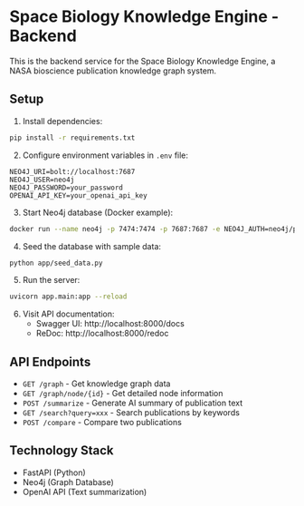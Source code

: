 # Space Biology Knowledge Engine - Backend

This is the backend service for the Space Biology Knowledge Engine, a NASA bioscience publication knowledge graph system.

## Setup

1. Install dependencies:
```bash
pip install -r requirements.txt
```

2. Configure environment variables in `.env` file:
```
NEO4J_URI=bolt://localhost:7687
NEO4J_USER=neo4j
NEO4J_PASSWORD=your_password
OPENAI_API_KEY=your_openai_api_key
```

3. Start Neo4j database (Docker example):
```bash
docker run --name neo4j -p 7474:7474 -p 7687:7687 -e NEO4J_AUTH=neo4j/password -d neo4j:latest
```

4. Seed the database with sample data:
```bash
python app/seed_data.py
```

5. Run the server:
```bash
uvicorn app.main:app --reload
```

6. Visit API documentation:
   - Swagger UI: http://localhost:8000/docs
   - ReDoc: http://localhost:8000/redoc

## API Endpoints

- `GET /graph` - Get knowledge graph data
- `GET /graph/node/{id}` - Get detailed node information
- `POST /summarize` - Generate AI summary of publication text
- `GET /search?query=xxx` - Search publications by keywords
- `POST /compare` - Compare two publications

## Technology Stack
- FastAPI (Python)
- Neo4j (Graph Database)
- OpenAI API (Text summarization)